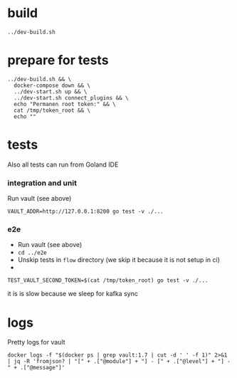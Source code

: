 # build 

```
../dev-build.sh
```

# prepare for tests

```
../dev-build.sh && \
  docker-compose down && \
  ../dev-start.sh up && \
  ../dev-start.sh connect_plugins && \
  echo "Permanen root token:" && \
  cat /tmp/token_root && \
  echo ""
```

# tests
Also all tests can run from Goland IDE
 
### integration and unit
Run vault (see above)

```
VAULT_ADDR=http://127.0.0.1:8200 go test -v ./...
```

### e2e
- Run vault (see above)
- `cd ../e2e`  
- Unskip tests in `flow` directory (we skip it because it is not setup in ci)
- 
 ```
TEST_VAULT_SECOND_TOKEN=$(cat /tmp/token_root) go test -v ./...
```

it is is slow because we sleep for kafka sync

# logs

Pretty logs for vault

```
docker logs -f "$(docker ps | grep vault:1.7 | cut -d ' ' -f 1)" 2>&1 | jq -R 'fromjson? | "[" + .["@module"] + "] - [" + .["@level"] + "] - " + .["@message"]'
```